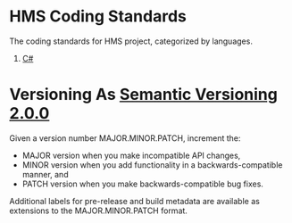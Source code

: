 # HMS Coding Standards
The coding standards for HMS project, categorized by languages.

1. [C#](https://github.com/CloudHMS/HMS.CodingStandard/tree/fcfbaa9abf6361b3f29ad9ab359628b1a970497c/C%23)

# Versioning As [Semantic Versioning 2.0.0](https://semver.org/)

Given a version number MAJOR.MINOR.PATCH, increment the:
- MAJOR version when you make incompatible API changes,
- MINOR version when you add functionality in a backwards-compatible manner, and
- PATCH version when you make backwards-compatible bug fixes.

Additional labels for pre-release and build metadata are available as extensions to the MAJOR.MINOR.PATCH format.